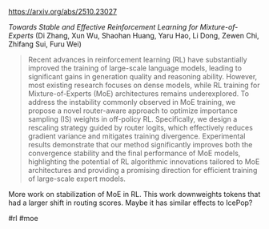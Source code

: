 https://arxiv.org/abs/2510.23027

*Towards Stable and Effective Reinforcement Learning for Mixture-of-Experts* (Di Zhang, Xun Wu, Shaohan Huang, Yaru Hao, Li Dong, Zewen Chi, Zhifang Sui, Furu Wei)

> Recent advances in reinforcement learning (RL) have substantially improved the training of large-scale language models, leading to significant gains in generation quality and reasoning ability. However, most existing research focuses on dense models, while RL training for Mixture-of-Experts (MoE) architectures remains underexplored. To address the instability commonly observed in MoE training, we propose a novel router-aware approach to optimize importance sampling (IS) weights in off-policy RL. Specifically, we design a rescaling strategy guided by router logits, which effectively reduces gradient variance and mitigates training divergence. Experimental results demonstrate that our method significantly improves both the convergence stability and the final performance of MoE models, highlighting the potential of RL algorithmic innovations tailored to MoE architectures and providing a promising direction for efficient training of large-scale expert models.

More work on stabilization of MoE in RL. This work downweights tokens that had a larger shift in routing scores. Maybe it has similar effects to IcePop?

#rl #moe 